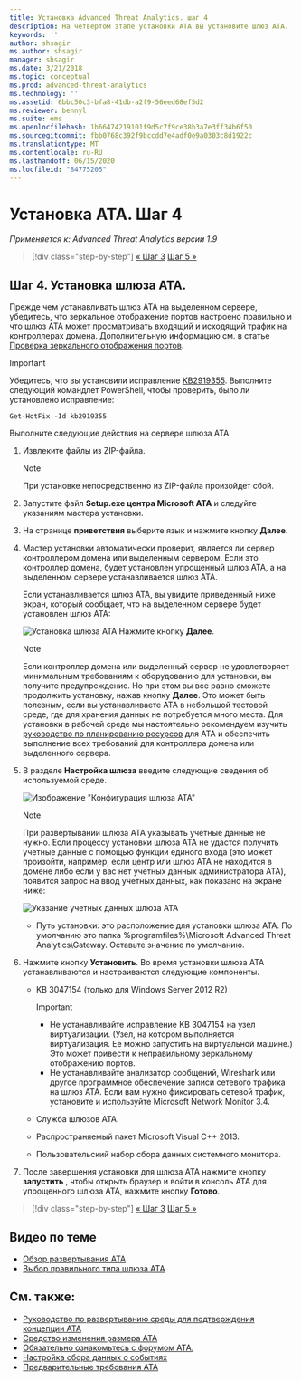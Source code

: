 ```yaml
---
title: Установка Advanced Threat Analytics. шаг 4
description: На четвертом этапе установки ATA вы установите шлюз ATA.
keywords: ''
author: shsagir
ms.author: shsagir
manager: shsagir
ms.date: 3/21/2018
ms.topic: conceptual
ms.prod: advanced-threat-analytics
ms.technology: ''
ms.assetid: 6bbc50c3-bfa8-41db-a2f9-56eed68ef5d2
ms.reviewer: bennyl
ms.suite: ems
ms.openlocfilehash: 1b66474219101f9d5c7f9ce38b3a7e3ff34b6f50
ms.sourcegitcommit: fbb0768c392f9bccdd7e4adf0e9a0303c8d1922c
ms.translationtype: MT
ms.contentlocale: ru-RU
ms.lasthandoff: 06/15/2020
ms.locfileid: "84775205"
---
```

# <a name="install-ata---step-4"></a>Установка ATA. Шаг 4

*Применяется к: Advanced Threat Analytics версии 1.9*

> [!div class="step-by-step"]
> [« Шаг 3](install-ata-step3.md)
> [Шаг 5 »](install-ata-step5.md)

## <a name="step-4-install-the-ata-gateway"></a>Шаг 4. Установка шлюза ATA.

Прежде чем устанавливать шлюз ATA на выделенном сервере, убедитесь, что зеркальное отображение портов настроено правильно и что шлюз ATA может просматривать входящий и исходящий трафик на контроллерах домена. Дополнительную информацию см. в статье [Проверка зеркального отображения портов](validate-port-mirroring.md).


> [!IMPORTANT]
> Убедитесь, что вы установили исправление [KB2919355](https://support.microsoft.com/kb/2919355/).  Выполните следующий командлет PowerShell, чтобы проверить, было ли установлено исправление:
>
> `Get-HotFix -Id kb2919355`

Выполните следующие действия на сервере шлюза ATA.

1. Извлеките файлы из ZIP-файла. 
   > [!NOTE] 
   > При установке непосредственно из ZIP-файла произойдет сбой.
    
2. Запустите файл **Setup.exe центра Microsoft ATA** и следуйте указаниям мастера установки.
    
3. На странице **приветствия** выберите язык и нажмите кнопку **Далее**.
    
4. Мастер установки автоматически проверит, является ли сервер контроллером домена или выделенным сервером. Если это контроллер домена, будет установлен упрощенный шлюз ATA, а на выделенном сервере устанавливается шлюз ATA. 
    
   Если устанавливается шлюз ATA, вы увидите приведенный ниже экран, который сообщает, что на выделенном сервере будет установлен шлюз ATA:
    
   ![Установка шлюза ATA](media/ata-gw-install.png) Нажмите кнопку **Далее**.
    
   > [!NOTE] 
   > Если контроллер домена или выделенный сервер не удовлетворяет минимальным требованиям к оборудованию для установки, вы получите предупреждение. Но при этом вы все равно сможете продолжить установку, нажав кнопку **Далее**. Это может быть полезным, если вы устанавливаете ATA в небольшой тестовой среде, где для хранения данных не потребуется много места. Для установки в рабочей среде мы настоятельно рекомендуем изучить [руководство по планированию ресурсов](ata-capacity-planning.md) для ATA и обеспечить выполнение всех требований для контроллера домена или выделенного сервера.
    
5. В разделе **Настройка шлюза** введите следующие сведения об используемой среде.
    
   ![Изображение "Конфигурация шлюза ATA"](media/ata-gw-configure.png)
    
   > [!NOTE]
   > При развертывании шлюза ATA указывать учетные данные не нужно. Если процессу установки шлюза ATA не удастся получить учетные данные с помощью функции единого входа (это может произойти, например, если центр или шлюз ATA не находится в домене либо если у вас нет учетных данных администратора ATA), появится запрос на ввод учетных данных, как показано на экране ниже: 
   
    ![Указание учетных данных шлюза ATA](media/ata-install-credentials.png)
   
    - Путь установки: это расположение для установки шлюза ATA. По умолчанию это папка %programfiles%\Microsoft Advanced Threat Analytics\Gateway. Оставьте значение по умолчанию.
   
6. Нажмите кнопку **Установить**. Во время установки шлюза ATA устанавливаются и настраиваются следующие компоненты.
    
    -   KB 3047154 (только для Windows Server 2012 R2)
    
        > [!IMPORTANT]
        > -   Не устанавливайте исправление KB 3047154 на узел виртуализации. (Узел, на котором выполняется виртуализация. Ее можно запустить на виртуальной машине.) Это может привести к неправильному зеркальному отображению портов. 
        > -   Не устанавливайте анализатор сообщений, Wireshark или другое программное обеспечение записи сетевого трафика на шлюз ATA. Если вам нужно фиксировать сетевой трафик, установите и используйте Microsoft Network Monitor 3.4.
    
    -   Служба шлюзов ATA.
    -   Распространяемый пакет Microsoft Visual C++ 2013.
    -   Пользовательский набор сбора данных системного монитора.
    
7. После завершения установки для шлюза ATA нажмите кнопку **запустить** , чтобы открыть браузер и войти в консоль ATA для упрощенного шлюза ATA, нажмите кнопку **Готово**.


> [!div class="step-by-step"]
> [« Шаг 3](install-ata-step3.md)
> [Шаг 5 »](install-ata-step5.md)


## <a name="related-videos"></a>Видео по теме
- [Обзор развертывания ATA](https://channel9.msdn.com/Shows/Microsoft-Security/Overview-of-ATA-Deployment-in-10-Minutes)
- [Выбор правильного типа шлюза ATA](https://channel9.msdn.com/Shows/Microsoft-Security/ATA-Deployment-Choose-the-Right-Gateway-Type)

## <a name="see-also"></a>См. также:
- [Руководство по развертыванию среды для подтверждения концепции ATA](https://aka.ms/atapoc)
- [Средство изменения размера ATA](https://aka.ms/atasizingtool)
- [Обязательно ознакомьтесь с форумом ATA.](https://social.technet.microsoft.com/Forums/security/home?forum=mata)
- [Настройка сбора данных о событиях](configure-event-collection.md)
- [Предварительные требования ATA](ata-prerequisites.md)

